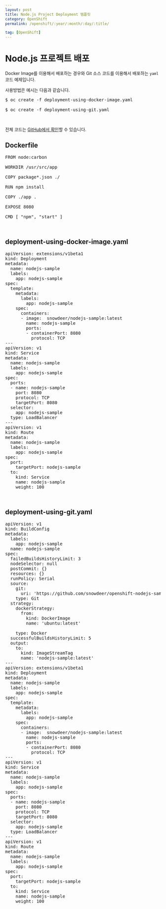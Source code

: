 ```yaml
---
layout: post
title: Node.js Project Deployment 템플릿
category: OpenShift
permalink: /openshift/:year/:month/:day/:title/

tag: [OpenShift]
---
```

# Node.js 프로젝트 배포

Docker Image를 이용해서 배포하는 경우와 Git 소스 코드를 이용해서 배포하는 `yaml` 코드 예제입니다. 

사용방법은 예시는 다음과 같습니다.

<pre class="prettyprint">
$ oc create -f deployment-using-docker-image.yaml

$ oc create -f deployment-using-git.yaml
</pre>

<br>

전체 코드는 [GitHub에서 확인](https://github.com/snowdeer/openshift-nodejs-sample)할 수 있습니다.

## Dockerfile

<pre class="prettyprint">
FROM node:carbon

WORKDIR /usr/src/app

COPY package*.json ./

RUN npm install

COPY ./app .

EXPOSE 8080

CMD [ "npm", "start" ]
</pre>

<br>

## deployment-using-docker-image.yaml

<pre class="prettyprint">
apiVersion: extensions/v1beta1
kind: Deployment
metadata:
  name: nodejs-sample
  labels:
    app: nodejs-sample
spec:
  template:
    metadata:
      labels:
        app: nodejs-sample
    spec:
      containers:
      - image:  snowdeer/nodejs-sample:latest
        name: nodejs-sample
        ports:
        - containerPort: 8080
          protocol: TCP
---
apiVersion: v1
kind: Service
metadata:
  name: nodejs-sample
  labels:
    app: nodejs-sample
spec:
  ports:
  - name: nodejs-sample
    port: 8080
    protocol: TCP
    targetPort: 8080
  selector:
    app: nodejs-sample
  type: LoadBalancer
---
apiVersion: v1
kind: Route
metadata:
  name: nodejs-sample
  labels:
    app: nodejs-sample
spec:
  port: 
    targetPort: nodejs-sample
  to:
    kind: Service
    name: nodejs-sample
    weight: 100
</pre>

<br>

## deployment-using-git.yaml

<pre class="prettyprint">
apiVersion: v1
kind: BuildConfig
metadata:
  labels:
    app: nodejs-sample
  name: nodejs-sample
spec:
  failedBuildsHistoryLimit: 3
  nodeSelector: null
  postCommit: {}
  resources: {}
  runPolicy: Serial
  source:
    git:
      uri: 'https://github.com/snowdeer/openshift-nodejs-sample.git'
    type: Git
  strategy:
    dockerStrategy:
      from:
        kind: DockerImage
        name: 'ubuntu:latest'
        
    type: Docker    
  successfulBuildsHistoryLimit: 5 
  output:
    to:
      kind: ImageStreamTag
      name: 'nodejs-sample:latest'
---
apiVersion: extensions/v1beta1
kind: Deployment
metadata:
  name: nodejs-sample
  labels:
    app: nodejs-sample
spec:
  template:
    metadata:
      labels:
        app: nodejs-sample
    spec:
      containers:
      - image:  snowdeer/nodejs-sample:latest
        name: nodejs-sample
        ports:
        - containerPort: 8080
          protocol: TCP
---
apiVersion: v1
kind: Service
metadata:
  name: nodejs-sample
  labels:
    app: nodejs-sample
spec:
  ports:
  - name: nodejs-sample
    port: 8080
    protocol: TCP
    targetPort: 8080
  selector:
    app: nodejs-sample
  type: LoadBalancer
---
apiVersion: v1
kind: Route
metadata:
  name: nodejs-sample
  labels:
    app: nodejs-sample
spec:
  port: 
    targetPort: nodejs-sample
  to:
    kind: Service
    name: nodejs-sample
    weight: 100
</pre>